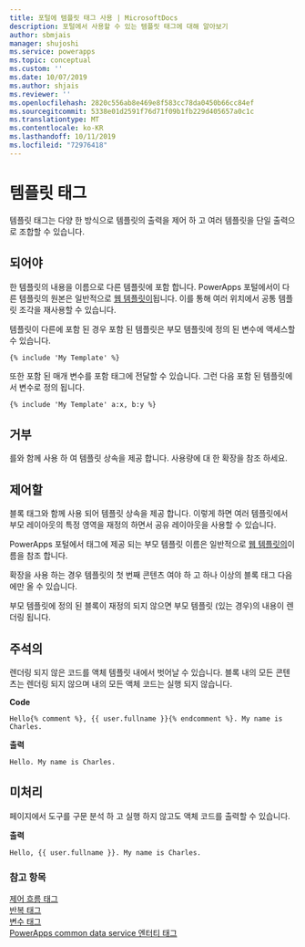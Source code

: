 ```yaml
---
title: 포털에 템플릿 태그 사용 | MicrosoftDocs
description: 포털에서 사용할 수 있는 템플릿 태그에 대해 알아보기
author: sbmjais
manager: shujoshi
ms.service: powerapps
ms.topic: conceptual
ms.custom: ''
ms.date: 10/07/2019
ms.author: shjais
ms.reviewer: ''
ms.openlocfilehash: 2820c556ab8e469e8f583cc78da0450b66cc84ef
ms.sourcegitcommit: 5338e01d2591f76d71f09b1fb229d405657a0c1c
ms.translationtype: MT
ms.contentlocale: ko-KR
ms.lasthandoff: 10/11/2019
ms.locfileid: "72976418"
---
```

# <a name="template-tags"></a>템플릿 태그

템플릿 태그는 다양 한 방식으로 템플릿의 출력을 제어 하 고 여러 템플릿을 단일 출력으로 조합할 수 있습니다.

## <a name="include"></a>되어야

한 템플릿의 내용을 이름으로 다른 템플릿에 포함 합니다. PowerApps 포털에서이 다른 템플릿의 원본은 일반적으로 [웹 템플릿이](store-content-web-templates.md)됩니다. 이를 통해 여러 위치에서 공통 템플릿 조각을 재사용할 수 있습니다.  

템플릿이 다른에 포함 된 경우 포함 된 템플릿은 부모 템플릿에 정의 된 변수에 액세스할 수 있습니다.

`{% include 'My Template' %}`

또한 포함 된 매개 변수를 포함 태그에 전달할 수 있습니다. 그런 다음 포함 된 템플릿에서 변수로 정의 됩니다.

`{% include 'My Template' a:x, b:y %}`

## <a name="block"></a>거부

를와 함께 사용 하 여 템플릿 상속을 제공 합니다. 사용량에 대 한 확장을 참조 하세요.

## <a name="extends"></a>제어할

블록 태그와 함께 사용 되어 템플릿 상속을 제공 합니다. 이렇게 하면 여러 템플릿에서 부모 레이아웃의 특정 영역을 재정의 하면서 공유 레이아웃을 사용할 수 있습니다.

PowerApps 포털에서 태그에 제공 되는 부모 템플릿 이름은 일반적으로 [웹 템플릿의](store-content-web-templates.md)이름을 참조 합니다.  

확장을 사용 하는 경우 템플릿의 첫 번째 콘텐츠 여야 하 고 하나 이상의 블록 태그 다음에만 올 수 있습니다.

부모 템플릿에 정의 된 블록이 재정의 되지 않으면 부모 템플릿 (있는 경우)의 내용이 렌더링 됩니다.

## <a name="comment"></a>주석의

렌더링 되지 않은 코드를 액체 템플릿 내에서 벗어날 수 있습니다. 블록 내의 모든 콘텐츠는 렌더링 되지 않으며 내의 모든 액체 코드는 실행 되지 않습니다.

**Code**

`Hello{% comment %}, {{ user.fullname }}{% endcomment %}. My name is Charles.`

**출력**

`Hello. My name is Charles.`

## <a name="raw"></a>미처리

페이지에서 도구를 구문 분석 하 고 실행 하지 않고도 액체 코드를 출력할 수 있습니다.

**출력**

`Hello, {{ user.fullname }}. My name is Charles.`

### <a name="see-also"></a>참고 항목

[제어 흐름 태그](control-flow-tags.md)<br>
[반복 태그](iteration-tags.md)<br>
[변수 태그](variable-tags.md)<br>
[PowerApps common data service 엔터티 태그](portals-entity-tags.md)
